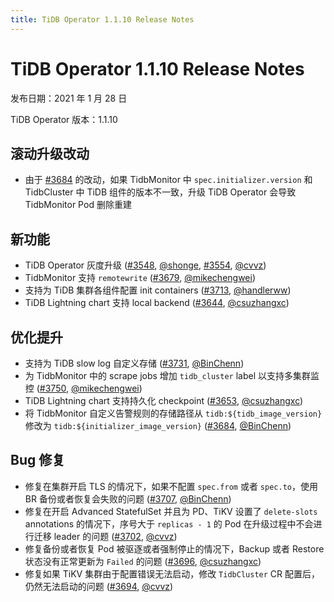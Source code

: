 ```yaml
---
title: TiDB Operator 1.1.10 Release Notes
---
```


# TiDB Operator 1.1.10 Release Notes

发布日期：2021 年 1 月 28 日

TiDB Operator 版本：1.1.10

## 滚动升级改动

- 由于 [#3684](https://github.com/pingcap/tidb-operator/pull/3684) 的改动，如果 TidbMonitor 中 `spec.initializer.version` 和 TidbCluster 中 TiDB 组件的版本不一致，升级 TiDB Operator 会导致 TidbMonitor Pod 删除重建

## 新功能

- TiDB Operator 灰度升级 ([#3548](https://github.com/pingcap/tidb-operator/pull/3548), [@shonge](https://github.com/shonge), [#3554](https://github.com/pingcap/tidb-operator/pull/3554), [@cvvz](https://github.com/cvvz))
- TidbMonitor 支持 `remotewrite` ([#3679](https://github.com/pingcap/tidb-operator/pull/3679), [@mikechengwei](https://github.com/mikechengwei))
- 支持为 TiDB 集群各组件配置 init containers ([#3713](https://github.com/pingcap/tidb-operator/pull/3713), [@handlerww](https://github.com/handlerww))
- TiDB Lightning chart 支持 local backend ([#3644](https://github.com/pingcap/tidb-operator/pull/3644), [@csuzhangxc](https://github.com/csuzhangxc))

## 优化提升

- 支持为 TiDB slow log 自定义存储 ([#3731](https://github.com/pingcap/tidb-operator/pull/3731), [@BinChenn](https://github.com/BinChenn))
- 为 TidbMonitor 中的 scrape jobs 增加 `tidb_cluster` label 以支持多集群监控 ([#3750](https://github.com/pingcap/tidb-operator/pull/3750), [@mikechengwei](https://github.com/mikechengwei))
- TiDB Lightning chart 支持持久化 checkpoint ([#3653](https://github.com/pingcap/tidb-operator/pull/3653), [@csuzhangxc](https://github.com/csuzhangxc))
- 将 TidbMonitor 自定义告警规则的存储路径从 `tidb:${tidb_image_version}` 修改为 `tidb:${initializer_image_version}` ([#3684](https://github.com/pingcap/tidb-operator/pull/3684), [@BinChenn](https://github.com/BinChenn))

## Bug 修复

- 修复在集群开启 TLS 的情况下，如果不配置 `spec.from` 或者 `spec.to`，使用 BR 备份或者恢复会失败的问题 ([#3707](https://github.com/pingcap/tidb-operator/pull/3707), [@BinChenn](https://github.com/BinChenn))
- 修复在开启 Advanced StatefulSet 并且为 PD、TiKV 设置了 `delete-slots` annotations 的情况下，序号大于 `replicas - 1` 的 Pod 在升级过程中不会进行迁移 leader 的问题 ([#3702](https://github.com/pingcap/tidb-operator/pull/3702), [@cvvz](https://github.com/cvvz))
- 修复备份或者恢复 Pod 被驱逐或者强制停止的情况下，Backup 或者 Restore 状态没有正常更新为 `Failed` 的问题 ([#3696](https://github.com/pingcap/tidb-operator/pull/3696), [@csuzhangxc](https://github.com/csuzhangxc))
- 修复如果 TiKV 集群由于配置错误无法启动，修改 `TidbCluster` CR 配置后，仍然无法启动的问题 ([#3694](https://github.com/pingcap/tidb-operator/pull/3694), [@cvvz](https://github.com/cvvz))
